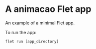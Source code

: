 # A animacao Flet app

An example of a minimal Flet app.

To run the app:

```
flet run [app_directory]
```